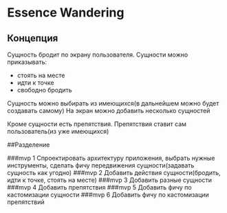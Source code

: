 # Essence Wandering

## Концепция
Сущность бродит по экрану пользователя. 
Сущности можно приказывать: 
- стоять на месте
- идти к точке
- свободно бродить

Сущность можно выбирать из имеющихся(в дальнейшем можно будет создавать самому)
На экран можно добавить несколько сущностей

Кроме сущности есть препятствия. Препятствия ставит сам пользователь(из уже имеющихся)

##Разделение

###mvp 1
Спроектировать архитектуру приложения, выбрать нужные инструменты, сделать фичу передвижения сущности(задавать сущность как угодно)
###mvp 2
Добавить действия сущности(бродить, идти к точке, стоять на месте)
###mvp 3
Добавить разные сущности
###mvp 4
Добавить препятствия
###mvp 5
Добавить фичу по кастомизации сущности
###mvp 6
Добавить фичу по кастомизации препятствий